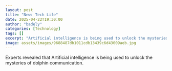 ```yaml
---
layout: post
title: "New: Tech Life"
date: 2025-04-22T19:30:00
author: "badely"
categories: [Technology]
tags: []
excerpt: "Artificial intelligence is being used to unlock the mysteries of dolphin communication."
image: assets/images/9688487db1011cdb13439c6d43009aeb.jpg
---
```


Experts revealed that Artificial intelligence is being used to unlock the mysteries of dolphin communication.


